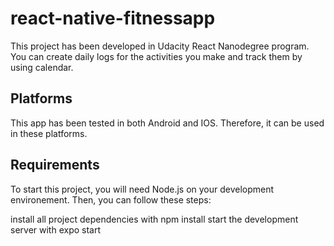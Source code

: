 # react-native-fitnessapp

This project has been developed in Udacity React Nanodegree program. You can create daily logs for the activities you make and track them by using calendar. 

## Platforms

This app has been tested in both Android and IOS. Therefore, it can be used in these platforms.

## Requirements

To start this project, you will need Node.js on your development environement. Then, you can follow these steps:

install all project dependencies with npm install
start the development server with expo start

